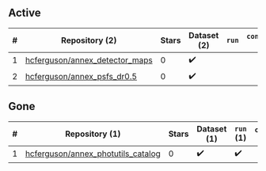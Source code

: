 ## Active
| # | Repository (2) | Stars | Dataset (2) | `run` | `containers-run` |
| --- | --- | --- | --- | --- | --- |
| 1 | [hcferguson/annex_detector_maps](https://github.com/hcferguson/annex_detector_maps) | 0 | :heavy_check_mark: |  |  |
| 2 | [hcferguson/annex_psfs_dr0.5](https://github.com/hcferguson/annex_psfs_dr0.5) | 0 | :heavy_check_mark: |  |  |

## Gone
| # | Repository (1) | Stars | Dataset (1) | `run` (1) | `containers-run` |
| --- | --- | --- | --- | --- | --- |
| 1 | [hcferguson/annex_photutils_catalog](https://github.com/hcferguson/annex_photutils_catalog) | 0 | :heavy_check_mark: | :heavy_check_mark: |  |
